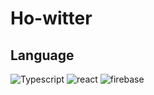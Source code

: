 # Ho-witter

## Language

<img alt="Typescript" src ="https://img.shields.io/badge/Typescript-3178C6.svg?&style=for-the-badge&logo=Typescript&logoColor=white"/> <img alt="react" src ="https://img.shields.io/badge/react-61DAFB.svg?&style=for-the-badge&logo=react&logoColor=black"/> <img alt="firebase" src ="https://img.shields.io/badge/firebase-FFCA28.svg?&style=for-the-badge&logo=firebase&logoColor=black"/>
